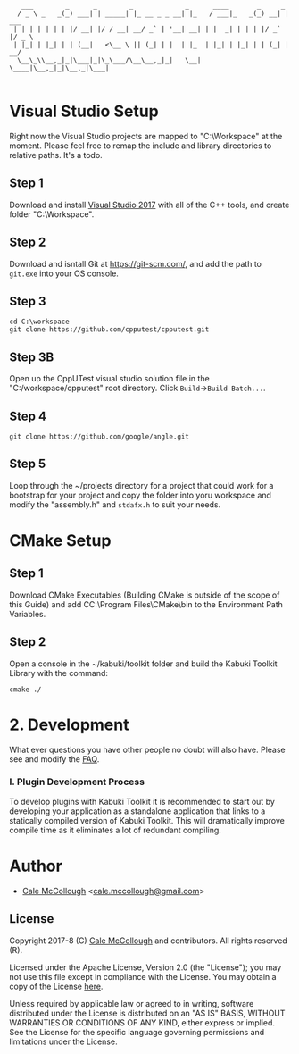 ﻿```      
   ___        _      _        _             _      ____       _     _      
  / _ \ _   _(_) ___| | _____| |_ __ _ _ __| |_   / ___|_   _(_) __| | ___ 
 | | | | | | | |/ __| |/ / __| __/ _` | '__| __| | |  _| | | | |/ _` |/ _ \
 | |_| | |_| | | (__|   <\__ \ || (_| | |  | |_  | |_| | |_| | | (_| |  __/
  \__\_\\__,_|_|\___|_|\_\___/\__\__,_|_|   \__|  \____|\__,_|_|\__,_|\___|
                                                                                
```

# Visual Studio Setup
Right now the Visual Studio projects are mapped to "C:\Workspace" at the moment. Please feel free to remap the include and library directories to relative paths. It's a todo.

## Step 1
Download and install [Visual Studio 2017](https://www.visualstudio.com/) with all of the C++ tools, and create folder "C:\Workspace".

## Step 2

Download and isntall Git at https://git-scm.com/, and add the path to `git.exe` into your OS console.

## Step 3
```
cd C:\workspace
git clone https://github.com/cpputest/cpputest.git
```

## Step 3B

Open up the CppUTest visual studio solution file in the "C:/workspace/cpputest" root directory. Click `Build`->`Build Batch...`.

## Step 4

```
git clone https://github.com/google/angle.git
```

## Step 5

Loop through the ~/projects directory for a project that could work for a bootstrap for your project and copy the folder into yoru workspace and modify the "assembly.h" and `stdafx.h` to suit your needs.

# CMake Setup

## Step 1

Download CMake Executables (Building CMake is outside of the scope of this Guide) and add CC:\Program Files\CMake\bin to the Environment Path Variables.

## Step 2

Open a console in the ~/kabuki/toolkit folder and build the Kabuki Toolkit Library with the command:

```
cmake ./
```

# 2. Development

What ever questions you have other people no doubt will also have. Please see and modify the [FAQ](https://github.com/kabuki-project/kabuki/tree/master/docs/faq).

### I. Plugin Development Process

To develop plugins with Kabuki Toolkit it is recommended to start out by developing your application as a standalone application that links to a statically compiled version of Kabuki Toolkit. This will dramatically improve compile time as it eliminates a lot of redundant compiling.

# Author

* [Cale McCollough](https://calemccollough.github.io) <[cale.mccollough@gmail.com](mailto:cale.mccollough@gmail.com)>

## License

Copyright 2017-8 (C) [Cale McCollough](mailto:calemccollough@gmail.com) and contributors. All rights reserved (R).

Licensed under the Apache License, Version 2.0 (the "License"); you may not use this file except in compliance with the License. You may obtain a copy of the License [here](http://www.apache.org/licenses/LICENSE-2.0).

Unless required by applicable law or agreed to in writing, software distributed under the License is distributed on an "AS IS" BASIS, WITHOUT WARRANTIES OR CONDITIONS OF ANY KIND, either express or implied. See the License for the specific language governing permissions and limitations under the License.
